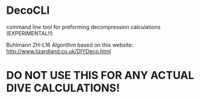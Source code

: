 # DecoCLI
command line tool for preforming decompression calculations (EXPERIMENTAL!!)

Buhlmann ZH-L16 Algorithm based on this website: http://www.lizardland.co.uk/DIYDeco.html

# DO NOT USE THIS FOR ANY ACTUAL DIVE CALCULATIONS!
